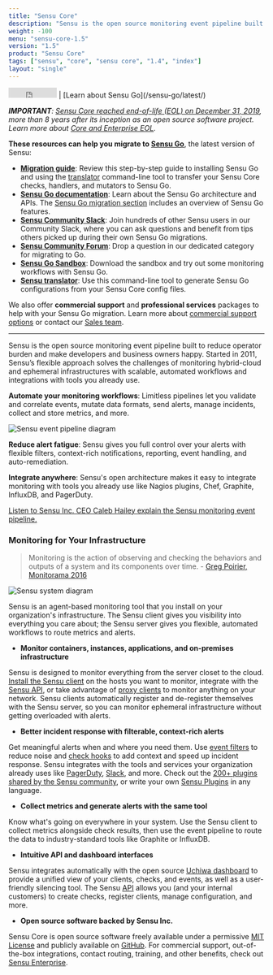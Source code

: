 ```yaml
---
title: "Sensu Core"
description: "Sensu is the open source monitoring event pipeline built to reduce operator burden and meet the challenges of monitoring hybrid-cloud and ephemeral infrastructures."
weight: -100
menu: "sensu-core-1.5"
version: "1.5"
product: "Sensu Core"
tags: ["sensu", "core", "sensu core", "1.4", "index"]
layout: "single"
---
```


<iframe src="https://ghbtns.com/github-btn.html?user=sensu&repo=sensu&type=star&count=true" frameborder="0" scrolling="0" width="95px" height="20px"></iframe> | [Learn about Sensu Go](/sensu-go/latest/)

_**IMPORTANT**: [Sensu Core reached end-of-life (EOL) on December 31, 2019][21], more than 8 years after its inception as an open source software project. Learn more about [Core and Enterprise EOL][31]._

**These resources can help you migrate to [Sensu Go][24]**, the latest version of Sensu:

- [**Migration guide**][22]: Review this step-by-step guide to installing Sensu Go and using the [translator][23] command-line tool to transfer your Sensu Core checks, handlers, and mutators to Sensu Go.
- [**Sensu Go documentation**][24]: Learn about the Sensu Go architecture and APIs. The [Sensu Go migration section][25] includes an overview of Sensu Go features.
- [**Sensu Community Slack**][26]: Join hundreds of other Sensu users in our Community Slack, where you can ask questions and benefit from tips others picked up during their own Sensu Go migrations.
- [**Sensu Community Forum**][27]: Drop a question in our dedicated category for migrating to Go.
- [**Sensu Go Sandbox**][28]: Download the sandbox and try out some monitoring workflows with Sensu Go.
- [**Sensu translator**][23]: Use this command-line tool to generate Sensu Go configurations from your Sensu Core config files.

We also offer **commercial support** and **professional services** packages to help with your Sensu Go migration. Learn more about [commercial support options][29] or contact our [Sales team][30].

----

Sensu is the open source monitoring event pipeline built to reduce operator burden and make developers and business owners happy.
Started in 2011, Sensu’s flexible approach solves the challenges of monitoring hybrid-cloud and ephemeral infrastructures with scalable, automated workflows and integrations with tools you already use.

**Automate your monitoring workflows**: Limitless pipelines let you validate and correlate events, mutate data formats, send alerts, manage incidents, collect and store metrics, and more.

<img alt="Sensu event pipeline diagram" title="Sensu lets you take monitoring events from your system and use pipelines to take the right action for your workflow." src="/images/pipeline.png">

**Reduce alert fatigue**: Sensu gives you full control over your alerts with flexible filters, context-rich notifications, reporting, event handling, and auto-remediation.

**Integrate anywhere**: Sensu's open architecture makes it easy to integrate monitoring with tools you already use like Nagios plugins, Chef, Graphite, InfluxDB, and PagerDuty.

<i class="fa fa-youtube-play" aria-hidden="true"></i> <a target="_blank" href="https://www.youtube.com/watch?v=jUW4rAqazwA">Listen to Sensu Inc. CEO Caleb Hailey explain the Sensu monitoring event pipeline.</a>

### Monitoring for Your Infrastructure

> Monitoring is the action of observing and checking the behaviors and outputs of a system and its components over time. - [Greg Poirier, Monitorama 2016](https://vimeo.com/173610062)

<img alt="Sensu system diagram" src="/images/system.png">

Sensu is an agent-based monitoring tool that you install on your organization's infrastructure.
The Sensu client gives you visibility into everything you care about; the Sensu server gives you flexible, automated workflows to route metrics and alerts.

- **Monitor containers, instances, applications, and on-premises infrastructure**

Sensu is designed to monitor everything from the server closet to the cloud.
[Install the Sensu client][15] on the hosts you want to monitor, integrate with the [Sensu API][16], or take advantage of [proxy clients][17] to monitor anything on your network.
Sensu clients automatically register and de-register themselves with the Sensu server, so you can monitor ephemeral infrastructure without getting overloaded with alerts.

- **Better incident response with filterable, context-rich alerts**

Get meaningful alerts when and where you need them.
Use [event filters][18] to reduce noise and [check hooks][19] to add context and speed up incident response.
Sensu integrates with the tools and services your organization already uses like [PagerDuty][1], [Slack][2], and more.
Check out the [200+ plugins shared by the Sensu community][3], or write your own [Sensu Plugins][4] in any language.

- **Collect metrics and generate alerts with the same tool**

Know what's going on everywhere in your system.
Use the Sensu client to collect metrics alongside check results, then use the event pipeline to route the data to industry-standard tools like Graphite or InfluxDB.

- **Intuitive API and dashboard interfaces**

Sensu integrates automatically with the open source [Uchiwa dashboard][20] to provide a unified view of your clients, checks, and events, as well as a user-friendly silencing tool.
The Sensu [API][16] allows you (and your internal customers) to create checks, register clients, manage configuration, and more.

- **Open source software backed by Sensu Inc.**

Sensu Core is open source software freely available under a
permissive [MIT License][12] and publicly available on [GitHub][13].
For commercial support, out-of-the-box integrations, contact routing,
training, and other benefits, check out [Sensu Enterprise][14].

[1]:  https://www.pagerduty.com
[2]:  https://slack.com
[3]:  https://github.com/sensu-plugins
[4]:  /plugins/latest/reference/
[9]:  http://www.chef.io
[10]: https://puppetlabs.com
[11]: http://www.ansible.com
[12]: https://github.com/sensu/sensu/blob/master/MIT-LICENSE.txt
[13]: http://github.com/sensu/sensu
[14]: https://sensu.io/products/enterprise
[15]: installation/install-sensu-client
[16]: api/overview
[17]: reference/clients#proxy-clients
[18]: reference/filters
[19]: reference/checks/#check-hooks
[20]: /uchiwa/latest
[21]: https://blog.sensu.io/eol-schedule-for-sensu-core-and-enterprise
[22]: ../latest/migration/
[23]: https://github.com/sensu/sensu-translator
[24]: https://docs.sensu.io/sensu-go/latest/
[25]: https://docs.sensu.io/sensu-go/latest/installation/upgrade/#upgrading-to-sensu-go-from-sensu-core-1-x
[26]: https://slack.sensu.io/
[27]: https://discourse.sensu.io/c/sensu-go/migrating-to-go
[28]: https://docs.sensu.io/sensu-go/latest/getting-started/sandbox/
[29]: https://sensu.io/support/
[30]: https://sensu.io/contact/
[31]: https://blog.sensu.io/announcing-the-sensu-archives

